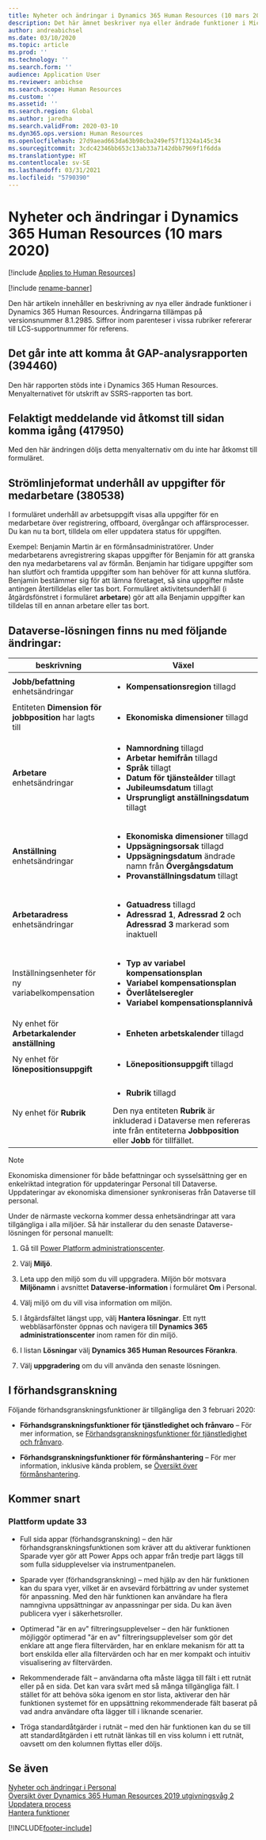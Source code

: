 ```yaml
---
title: Nyheter och ändringar i Dynamics 365 Human Resources (10 mars 2020)
description: Det här ämnet beskriver nya eller ändrade funktioner i Microsoft Dynamics 365 Human Resources för 10 mars 2020.
author: andreabichsel
ms.date: 03/10/2020
ms.topic: article
ms.prod: ''
ms.technology: ''
ms.search.form: ''
audience: Application User
ms.reviewer: anbichse
ms.search.scope: Human Resources
ms.custom: ''
ms.assetid: ''
ms.search.region: Global
ms.author: jaredha
ms.search.validFrom: 2020-03-10
ms.dyn365.ops.version: Human Resources
ms.openlocfilehash: 27d9aead663da63b98cba249ef57f1324a145c34
ms.sourcegitcommit: 3cdc42346bb653c13ab33a7142dbb7969f1f6dda
ms.translationtype: HT
ms.contentlocale: sv-SE
ms.lasthandoff: 03/31/2021
ms.locfileid: "5790390"
---
```

# <a name="whats-new-or-changed-in-dynamics-365-human-resources-march-10-2020"></a>Nyheter och ändringar i Dynamics 365 Human Resources (10 mars 2020)

[!include [Applies to Human Resources](../includes/applies-to-hr.md)]

[!include [rename-banner](~/includes/cc-data-platform-banner.md)]

Den här artikeln innehåller en beskrivning av nya eller ändrade funktioner i Dynamics 365 Human Resources. Ändringarna tillämpas på versionsnummer 8.1.2985. Siffror inom parenteser i vissa rubriker refererar till LCS-supportnummer för referens.

## <a name="cant-access-skill-gap-analysis-report-394460"></a>Det går inte att komma åt GAP-analysrapporten (394460)

Den här rapporten stöds inte i Dynamics 365 Human Resources. Menyalternativet för utskrift av SSRS-rapporten tas bort.

## <a name="incorrect-message-accessing-the-getting-started-page-417950"></a>Felaktigt meddelande vid åtkomst till sidan komma igång (417950)

Med den här ändringen döljs detta menyalternativ om du inte har åtkomst till formuläret.

## <a name="streamlined-task-maintenance-for-employees-380538"></a>Strömlinjeformat underhåll av uppgifter för medarbetare (380538)

I formuläret underhåll av arbetsuppgift visas alla uppgifter för en medarbetare över registrering, offboard, övergångar och affärsprocesser. Du kan nu ta bort, tilldela om eller uppdatera status för uppgiften.

Exempel: Benjamin Martin är en förmånsadministratörer. Under medarbetarens avregistrering skapas uppgifter för Benjamin för att granska den nya medarbetarens val av förmån. Benjamin har tidigare uppgifter som han slutfört och framtida uppgifter som han behöver för att kunna slutföra. Benjamin bestämmer sig för att lämna företaget, så sina uppgifter måste antingen återtilldelas eller tas bort. Formuläret aktivitetsunderhåll (i åtgärdsfönstret i formuläret **arbetare**) gör att alla Benjamin uppgifter kan tilldelas till en annan arbetare eller tas bort.  

## <a name="dataverse-solution-is-now-available-with-the-following-changes"></a>Dataverse-lösningen finns nu med följande ändringar:

| beskrivning | Växel |
| --- | --- |
| **Jobb/befattning** enhetsändringar | <ul><li>**Kompensationsregion** tillagd</li>|
| Entiteten **Dimension för jobbposition** har lagts till | <ul><li>**Ekonomiska dimensioner** tillagd</li>
| **Arbetare** enhetsändringar | <ul><li>**Namnordning** tillagd</li><li>**Arbetar hemifrån** tillagd</li><li>**Språk** tillagt</li><li>**Datum för tjänsteålder** tillagt</li><li>**Jubileumsdatum** tillagt</li><li>**Ursprungligt anställningsdatum** tillagt</li></ul> |
| **Anställning** enhetsändringar | <ul><li>**Ekonomiska dimensioner** tillagd</li><li>**Uppsägningsorsak** tillagd</li><li>**Uppsägningsdatum** ändrade namn från **Övergångsdatum**</li><li>**Provanställningsdatum** tillagt</li></ul> |
| **Arbetaradress** enhetsändringar | <ul><li>**Gatuadress** tillagd</li><li>**Adressrad 1**, **Adressrad 2** och **Adressrad 3** markerad som inaktuell</li></ul> |
| Inställningsenheter för ny variabelkompensation | <ul><li>**Typ av variabel kompensationsplan**</li><li>**Variabel kompensationsplan**</li><li>**Överlåtelseregler**</li><li>**Variabel kompensationsplannivå**</li></ul> |
| Ny enhet för **Arbetarkalender anställning** | <ul><li>**Enheten arbetskalender** tillagd</li></ul> |
| Ny enhet för **lönepositionsuppgift** | <ul><li>**Lönepositionsuppgift** tillagd</li></ul> |
| Ny enhet för **Rubrik** | <ul><li>**Rubrik** tillagd</li></ul> Den nya entiteten **Rubrik** är inkluderad i Dataverse men refereras inte från entiteterna **Jobbposition** eller **Jobb** för tillfället. |

> [!NOTE]
> Ekonomiska dimensioner för både befattningar och sysselsättning ger en enkelriktad integration för uppdateringar Personal till Dataverse. Uppdateringar av ekonomiska dimensioner synkroniseras från Dataverse till personal.

Under de närmaste veckorna kommer dessa enhetsändringar att vara tillgängliga i alla miljöer. Så här installerar du den senaste Dataverse-lösningen för personal manuellt:

1.  Gå till [Power Platform administrationscenter](https://admin.powerplatform.microsoft.com).

2.  Välj **Miljö**.

3.  Leta upp den miljö som du vill uppgradera. Miljön bör motsvara **Miljönamn** i avsnittet **Dataverse-information** i formuläret **Om** i Personal.

4.  Välj miljö om du vill visa information om miljön.

5.  I åtgärdsfältet längst upp, välj **Hantera lösningar**. Ett nytt webbläsarfönster öppnas och navigera till **Dynamics 365 administrationscenter** inom ramen för din miljö.

6.  I listan **Lösningar** välj **Dynamics 365 Human Resources Förankra**.

7.  Välj **uppgradering** om du vill använda den senaste lösningen.

## <a name="in-preview"></a>I förhandsgranskning

Följande förhandsgranskningsfunktioner är tillgängliga den 3 februari 2020:

- **Förhandsgranskningsfunktioner för tjänstledighet och frånvaro** – För mer information, se [Förhandsgranskningsfunktioner för tjänstledighet och frånvaro](hr-leave-and-absence-overview.md?leave-and-absence-preview-features).

- **Förhandsgranskningsfunktioner för förmånshantering** – För mer information, inklusive kända problem, se [Översikt över förmånshantering](hr-benefits-management-overview.md).

## <a name="coming-soon"></a>Kommer snart

### <a name="platform-update-33"></a>Plattform update 33

- Full sida appar (förhandsgranskning) – den här förhandsgranskningsfunktionen som kräver att du aktiverar funktionen Sparade vyer gör att Power Apps och appar från tredje part läggs till som fulla sidupplevelser via instrumentpanelen.

- Sparade vyer (förhandsgranskning) – med hjälp av den här funktionen kan du spara vyer, vilket är en avsevärd förbättring av under systemet för anpassning. Med den här funktionen kan användare ha flera namngivna uppsättningar av anpassningar per sida. Du kan även publicera vyer i säkerhetsroller.

- Optimerad "är en av" filtreringsupplevelser – den här funktionen möjliggör optimerad "är en av" filtreringsupplevelser som gör det enklare att ange flera filtervärden, har en enklare mekanism för att ta bort enskilda eller alla filtervärden och har en mer kompakt och intuitiv visualisering av filtervärden.

- Rekommenderade fält – användarna ofta måste lägga till fält i ett rutnät eller på en sida. Det kan vara svårt med så många tillgängliga fält. I stället för att behöva söka igenom en stor lista, aktiverar den här funktionen systemet för en uppsättning rekommenderade fält baserat på vad andra användare ofta lägger till i liknande scenarier.

- Tröga standardåtgärder i rutnät – med den här funktionen kan du se till att standardåtgärden i ett rutnät länkas till en viss kolumn i ett rutnät, oavsett om den kolumnen flyttas eller döljs.

## <a name="see-also"></a>Se även

[Nyheter och ändringar i Personal](hr-admin-whats-new.md)</br>
[Översikt över Dynamics 365 Human Resources 2019 utgivningsvåg 2](https://docs.microsoft.com/dynamics365-release-plan/2019wave2/dynamics365-human-resources/)</br>
[Uppdatera process](hr-admin-setup-update-process.md)</br>
[Hantera funktioner](hr-admin-manage-features.md)

[!INCLUDE[footer-include](../includes/footer-banner.md)]